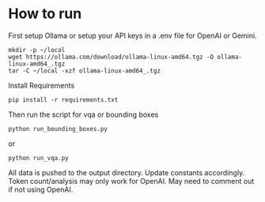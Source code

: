 # How to run

First setup Ollama or setup your API keys in a .env file for OpenAI or Gemini.

```shell
mkdir -p ~/local
wget https://ollama.com/download/ollama-linux-amd64.tgz -O ollama-linux-amd64_.tgz
tar -C ~/local -xzf ollama-linux-amd64_.tgz
```

Install Requirements
```shell
pip install -r requirements.txt
```

Then run the script for vqa or bounding boxes
```shell
python run_bounding_boxes.py
```

or

```shell
python run_vqa.py
```

All data is pushed to the output directory. Update constants accordingly. Token count/analysis may only work for OpenAI. May need to comment out if not using OpenAI.